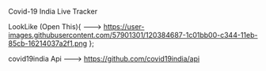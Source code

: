 Covid-19 India Live Tracker 


LookLike (Open This){ ---> https://user-images.githubusercontent.com/57901301/120384687-1c01bb00-c344-11eb-85cb-16214037a2f1.png };


covid19india Api ---> https://github.com/covid19india/api
